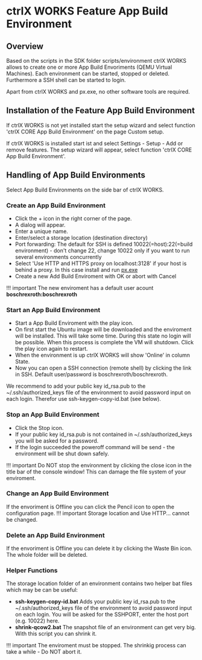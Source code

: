 # ctrlX WORKS Feature App Build Environment

## Overview

Based on the scripts in the SDK folder scripts/environment ctrlX WORKS allows to create one or more App Build Envoriments (QEMU Virtual Machines). Each environment can be started, stopped or deleted. Furthermore a SSH shell can be started to login.

Apart from ctrlX WORKS and px.exe, no other software tools are required.

## Installation of the Feature App Build Environment

If ctrlX WORKS is not yet installed start the setup wizard and select function 'ctrlX CORE App Build Environment' on the page Custom setup.

If ctrlX WORKS is installed start ist and select Settings - Setup - Add or remove features. The setup wizard will appear, select function 'ctrlX CORE App Build Environment'.

## Handling of App Build Environments

Select App Build Environments on the side bar of ctrlX WORKS.

### Create an App Build Environment

* Click the + icon in the right corner of the page. 
* A dialog will appear.
* Enter a unique name.
* Enter/select a storage location (destination directory)
* Port forwarding: The default for SSH is defined 10022(=host):22(=build environment) - don't change 22, change 10022 only if you want to run several environments concurrently
* Select 'Use HTTP and HTTPS proxy on localhost:3128' if your host is behind a proxy. In this case install and run [px.exe](px.md)
* Create a new Add Build Enviroment with OK or abort with Cancel

!!! important
    The new enviroment has a default user acount __boschrexroth:boschrexroth__

### Start an App Build Environment

* Start a App Build Enviroment with the play icon.
* On first start the Ubuntu image will be downloaded and the enviroment will be installed. This will take some time. During this state no login will be possible. When this process is complete the VM will shutdown. Click the play icon again to restart.
* When the environment is up ctrlX WORKS will show 'Online' in column State.
* Now you can open a SSH connection (remote shell) by clicking the link in SSH. Default user/password is boschrexroth/boschrexroth.

We recommend to add your public key id_rsa.pub to the ~/.ssh/authorized_keys file of the environment to avoid password input on each login. Therefor use ssh-keygen-copy-id.bat (see below).

### Stop an App Build Environment

* Click the Stop icon.
* If your public key id_rsa.pub is not contained in ~/.ssh/authorized_keys you will be asked for a password.
* If the login succeeded the poweroff command will be send - the environment will be shut down safely.

!!! important
    Do NOT stop the environment by clicking the close icon in the title bar of the console window! This can damage the file system of your enviroment.

### Change an App Build Environment

If the envoriment is Offline you can click the Pencil icon to open the configuration page. 
!!! important
    Storage location and Use HTTP... cannot be changed.

### Delete an App Build Environment 

If the envoriment is Offline you can delete it by clicking the Waste Bin icon. The whole folder will be deleted.

### Helper Functions

The storage location folder of an environment contains two helper bat files which may be can be useful:

* __ssh-keygen-copy-id.bat__ Adds your public key id_rsa.pub to the ~/.ssh/authorized_keys file of the environment to avoid password input on each login. You will be asked for the SSHPORT, enter the host port (e.g. 10022) here.
* __shrink-qcow2.bat__ The snapshot file of an environment can get very big. With this script you can shrink it. 

!!! important
    The enviroment must be stopped. The shrinkig process can take a while - Do NOT abort it.

